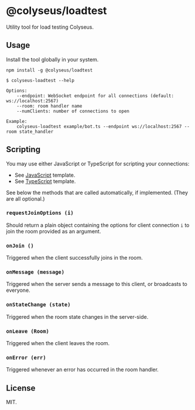 # @colyseus/loadtest

Utility tool for load testing Colyseus.

## Usage

Install the tool globally in your system.

```
npm install -g @colyseus/loadtest
```

```
$ colyseus-loadtest --help

Options:
    --endpoint: WebSocket endpoint for all connections (default: ws://localhost:2567)
    --room: room handler name
    --numClients: number of connections to open

Example:
    colyseus-loadtest example/bot.ts --endpoint ws://localhost:2567 --room state_handler
```

## Scripting

You may use either JavaScript or TypeScript for scripting your connections:

- See [JavaScript](example/bot.js) template.
- See [TypeScript](example/bot.ts) template.

See below the methods that are called automatically, if implemented. (They are all optional.)

### `requestJoinOptions (i)`

Should return a plain object containing the options for client connection `i` to join the room provided as an argument.

### `onJoin ()`

Triggered when the client successfully joins in the room.

### `onMessage (message)`

Triggered when the server sends a message to this client, or broadcasts to everyone.

### `onStateChange (state)`

Triggered when the room state changes in the server-side.

### `onLeave (Room)`

Triggered when the client leaves the room.

### `onError (err)`

Triggered whenever an error has occurred in the room handler.


## License

MIT.
